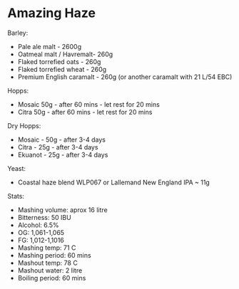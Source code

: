 # Amazing Haze

Barley: 
  - Pale ale malt - 2600g
  - Oatmeal malt / Havremalt- 260g
  - Flaked torrefied oats - 260g
  - Flaked torrefied wheat - 260g
  - Premium English caramalt - 260g (or another caramalt with 21 L/54 EBC)

Hopps:
  - Mosaic 50g - after 60 mins - let rest for 20 mins
  - Citra 50g - after 60 mins - let rest for 20 mins

Dry Hopps:
  - Mosaic - 50g - after 3-4 days
  - Citra - 25g - after 3-4 days
  - Ekuanot - 25g - after 3-4 days

Yeast:
  - Coastal haze blend WLP067 or Lallemand New England IPA ~ 11g

Stats:
 - Mashing volume: aprox 16 litre
 - Bitterness: 50 IBU
 - Alcohol: 6.5%
 - OG: 1,061-1,065
 - FG: 1,012-1,1016
 - Mashing temp: 71 C
 - Mashing period: 60 mins
 - Mashout temp: 78 C
 - Mashout water: 2 litre
 - Boiling period: 60 mins
